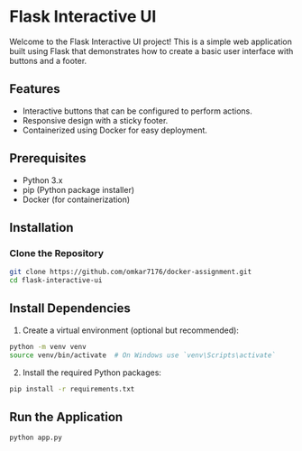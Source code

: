 # Flask Interactive UI

Welcome to the Flask Interactive UI project! This is a simple web application built using Flask that demonstrates how to create a basic user interface with buttons and a footer.

## Features

- Interactive buttons that can be configured to perform actions.
- Responsive design with a sticky footer.
- Containerized using Docker for easy deployment.

## Prerequisites

- Python 3.x
- pip (Python package installer)
- Docker (for containerization)

## Installation

### Clone the Repository

```bash
git clone https://github.com/omkar7176/docker-assignment.git
cd flask-interactive-ui
```

## Install Dependencies
1. Create a virtual environment (optional but recommended):

```bash
python -m venv venv
source venv/bin/activate  # On Windows use `venv\Scripts\activate`
```
2. Install the required Python packages:
   
```bash
pip install -r requirements.txt
```

## Run the Application

```bash
python app.py
```
